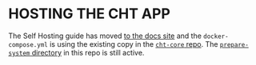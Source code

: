 # HOSTING THE CHT APP
The Self Hosting guide has moved [to the docs site](https://docs.communityhealthtoolkit.org/apps/guides/hosting/self-hosting/) and the `docker-compose.yml` is using the existing copy in the [`cht-core` repo](https://github.com/medic/cht-core/blob/master/docker-compose.yml). The [`prepare-system` directory](./prepare-system) in this repo is still active.
